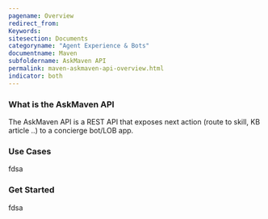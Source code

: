 ```yaml
---
pagename: Overview
redirect_from:
Keywords:
sitesection: Documents
categoryname: "Agent Experience & Bots"
documentname: Maven
subfoldername: AskMaven API
permalink: maven-askmaven-api-overview.html
indicator: both
---
```


### What is the AskMaven API

The AskMaven API is a REST API that exposes next action (route to skill, KB article ..) to a concierge bot/LOB app.

### Use Cases

fdsa

### Get Started

fdsa